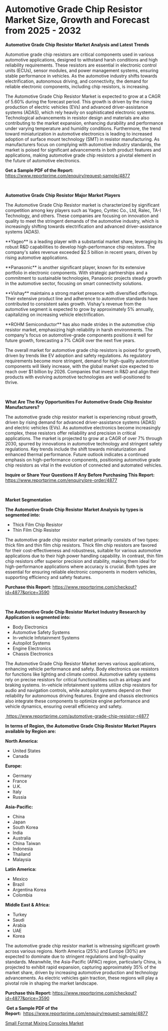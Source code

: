 <p><h1>Automotive Grade Chip Resistor Market Size, Growth and Forecast from 2025 - 2032</h1></p><p><strong>Automotive Grade Chip Resistor Market Analysis and Latest Trends</strong></p>
<p><p>Automotive grade chip resistors are critical components used in various automotive applications, designed to withstand harsh conditions and high reliability requirements. These resistors are essential in electronic control units (ECUs), sensor modules, and power management systems, ensuring stable performance in vehicles. As the automotive industry shifts towards electrification, autonomous driving, and connectivity, the demand for reliable electronic components, including chip resistors, is increasing.</p><p>The Automotive Grade Chip Resistor Market is expected to grow at a CAGR of 5.60% during the forecast period. This growth is driven by the rising production of electric vehicles (EVs) and advanced driver-assistance systems (ADAS), which rely heavily on sophisticated electronic systems. Technological advancements in resistor design and materials are also contributing to the market expansion, enhancing durability and performance under varying temperature and humidity conditions. Furthermore, the trend toward miniaturization in automotive electronics is leading to increased adoption of surface mount technology (SMT) in resistor manufacturing. As manufacturers focus on complying with automotive industry standards, the market is poised for significant advancements in both product features and applications, making automotive grade chip resistors a pivotal element in the future of automotive electronics.</p></p>
<p><strong>Get a Sample PDF of the Report:&nbsp;</strong> <a href="https://www.reportprime.com/enquiry/request-sample/4877?utm_campaign=2530&utm_medium=2&utm_source=Github&utm_content=ia&utm_term=19032025&utm_id=automotive-grade-chip-resistor">https://www.reportprime.com/enquiry/request-sample/4877</a></p>
<p>&nbsp;</p>
<p><strong>Automotive Grade Chip Resistor Major Market Players</strong></p>
<p><p>The Automotive Grade Chip Resistor market is characterized by significant competition among key players such as Yageo, Cyntec Co., Ltd, Ralec, TA-I Technology, and others. These companies are focusing on innovation and quality to meet the stringent demands of the automotive industry, which is increasingly shifting towards electrification and advanced driver-assistance systems (ADAS).</p><p>**Yageo** is a leading player with a substantial market share, leveraging its robust R&D capabilities to develop high-performance chip resistors. The company's sales revenue exceeded $2.5 billion in recent years, driven by rising automotive applications.</p><p>**Panasonic** is another significant player, known for its extensive portfolio in electronic components. With strategic partnerships and a commitment to sustainable technologies, Panasonic projects steady growth in the automotive sector, focusing on smart connectivity solutions.</p><p>**Vishay** maintains a strong market presence with diversified offerings. Their extensive product line and adherence to automotive standards have contributed to consistent sales growth. Vishay's revenue from the automotive segment is expected to grow by approximately 5% annually, capitalizing on increasing vehicle electrification.</p><p>**ROHM Semiconductor** has also made strides in the automotive chip resistor market, emphasizing high reliability in harsh environments. The company's focus on automotive-grade components positions it well for future growth, forecasting a 7% CAGR over the next five years.</p><p>The overall market for automotive grade chip resistors is poised for growth, driven by trends like EV adoption and safety regulations. As regulatory requirements become more stringent, demand for high-quality automotive components will likely increase, with the global market size expected to reach over $1 billion by 2026. Companies that invest in R&D and align their products with evolving automotive technologies are well-positioned to thrive.</p></p>
<p>&nbsp;</p>
<p><strong>What Are The Key Opportunities For Automotive Grade Chip Resistor Manufacturers?</strong></p>
<p><p>The automotive grade chip resistor market is experiencing robust growth, driven by rising demand for advanced driver-assistance systems (ADAS) and electric vehicles (EVs). As automotive electronics become increasingly complex, these resistors offer reliability and precision in critical applications. The market is projected to grow at a CAGR of over 7% through 2030, spurred by innovations in automotive technology and stringent safety regulations. Key trends include the shift towards miniaturization and enhanced thermal performance. Future outlook indicates a continued emphasis on high-performance components, positioning automotive grade chip resistors as vital in the evolution of connected and automated vehicles.</p></p>
<p><strong>Inquire or Share Your Questions If Any Before Purchasing This Report:</strong> <a href="https://www.reportprime.com/enquiry/pre-order/4877?utm_campaign=2530&utm_medium=2&utm_source=Github&utm_content=ia&utm_term=19032025&utm_id=automotive-grade-chip-resistor">https://www.reportprime.com/enquiry/pre-order/4877</a></p>
<p>&nbsp;</p>
<p><strong>Market Segmentation</strong></p>
<p><strong>The Automotive Grade Chip Resistor Market Analysis by types is segmented into:</strong></p>
<p><ul><li>Thick Film Chip Resistor</li><li>Thin Film Chip Resistor</li></ul></p>
<p><p>The automotive grade chip resistor market primarily consists of two types: thick film and thin film chip resistors. Thick film chip resistors are favored for their cost-effectiveness and robustness, suitable for various automotive applications due to their high power handling capability. In contrast, thin film chip resistors offer superior precision and stability, making them ideal for high-performance applications where accuracy is crucial. Both types are essential for ensuring reliable electronic components in modern vehicles, supporting efficiency and safety features.</p></p>
<p><strong>Purchase this Report:&nbsp;</strong><a href="https://www.reportprime.com/checkout?id=4877&price=3590&utm_campaign=2530&utm_medium=2&utm_source=Github&utm_content=ia&utm_term=19032025&utm_id=automotive-grade-chip-resistor">https://www.reportprime.com/checkout?id=4877&price=3590</a></p>
<p>&nbsp;</p>
<p><strong>The Automotive Grade Chip Resistor Market Industry Research by Application is segmented into:</strong></p>
<p><ul><li>Body Electronics</li><li>Automotive Safety Systems</li><li>In-vehicle Infotainment Systems</li><li>Autopilot Systems</li><li>Engine Electronics</li><li>Chassis Electronics</li></ul></p>
<p><p>The Automotive Grade Chip Resistor Market serves various applications, enhancing vehicle performance and safety. Body electronics use resistors for functions like lighting and climate control. Automotive safety systems rely on precise resistors for critical functionalities such as airbags and braking systems. In-vehicle infotainment systems utilize chip resistors for audio and navigation controls, while autopilot systems depend on their reliability for autonomous driving features. Engine and chassis electronics also integrate these components to optimize engine performance and vehicle dynamics, ensuring overall efficiency and safety.</p></p>
<p><a href="https://www.reportprime.com/automotive-grade-chip-resistor-r4877?utm_campaign=2530&utm_medium=2&utm_source=Github&utm_content=ia&utm_term=19032025&utm_id=automotive-grade-chip-resistor">&nbsp;https://www.reportprime.com/automotive-grade-chip-resistor-r4877</a></p>
<p><strong>In terms of Region, the Automotive Grade Chip Resistor Market Players available by Region are:</strong></p>
<p>
    <p> <strong> North America: </strong>
        <ul>
            <li>United States</li>
            <li>Canada</li>
        </ul>
        </p> 
    <p> <strong> Europe: </strong>
        <ul>
            <li>Germany</li>
            <li>France</li>
            <li>U.K.</li>
            <li>Italy</li>
            <li>Russia</li>
        </ul>
        </p> 
    <p> <strong> Asia-Pacific: </strong>
        <ul>
            <li>China</li>
            <li>Japan</li>
            <li>South Korea</li>
            <li>India</li>
            <li>Australia</li>
            <li>China Taiwan</li>
            <li>Indonesia</li>
            <li>Thailand</li>
            <li>Malaysia</li>
        </ul>
        </p> 
    <p> <strong> Latin America: </strong>
        <ul>
            <li>Mexico</li>
            <li>Brazil</li>
            <li>Argentina Korea</li>
            <li>Colombia</li>
        </ul>
        </p> 
    <p> <strong> Middle East & Africa: </strong>
        <ul>
            <li>Turkey</li>
            <li>Saudi</li>
            <li>Arabia</li>
            <li>UAE</li>
            <li>Korea</li>
        </ul>
    </p>
    </p>
<p><p>The automotive grade chip resistor market is witnessing significant growth across various regions. North America (25%) and Europe (30%) are expected to dominate due to stringent regulations and high-quality standards. Meanwhile, the Asia-Pacific (APAC) region, particularly China, is projected to exhibit rapid expansion, capturing approximately 35% of the market share, driven by increasing automotive production and technology advancements. As electric vehicles gain traction, these regions will play a pivotal role in shaping the market landscape.</p></p>
<p><strong>Purchase this Report: </strong><a href="https://www.reportprime.com/checkout?id=4877&price=3590&utm_campaign=2530&utm_medium=2&utm_source=Github&utm_content=ia&utm_term=19032025&utm_id=automotive-grade-chip-resistor">https://www.reportprime.com/checkout?id=4877&price=3590</a></p>
<p>&nbsp;<strong>Get a Sample PDF of the Report:&nbsp;&nbsp;</strong><a href="https://www.reportprime.com/enquiry/request-sample/4877?utm_campaign=2530&utm_medium=2&utm_source=Github&utm_content=ia&utm_term=19032025&utm_id=automotive-grade-chip-resistor">https://www.reportprime.com/enquiry/request-sample/4877</a></p>
<p><strong></strong></p>
<p><p><a href="https://github.com/abbislposival/Market-Research-Report-List-1/blob/main/small-format-mixing-consoles-market.md?utm_campaign=2530&utm_medium=2&utm_source=Github&utm_content=ia&utm_term=19032025&utm_id=automotive-grade-chip-resistor">Small Format Mixing Consoles Market</a></p></p>